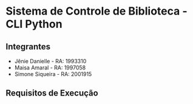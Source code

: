 # Sistema de Controle de Biblioteca - CLI Python

## Integrantes

* Jênie Danielle - RA: 1993310
* Maisa Amaral - RA: 1997058
* Simone Siqueira - RA: 2001915

## Requisitos de Execução

